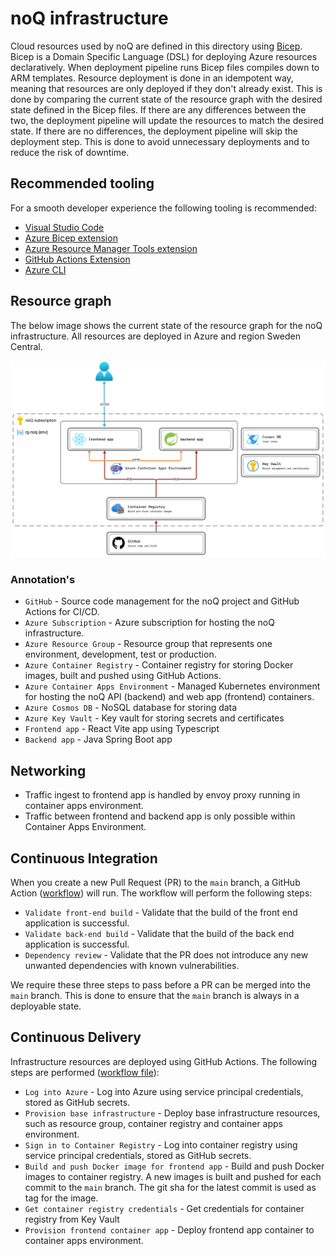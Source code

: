 # noQ infrastructure

Cloud resources used by noQ are defined in this directory using [Bicep](https://github.com/Azure/bicep). Bicep is a Domain Specific Language (DSL) for deploying Azure resources declaratively. When deployment pipeline runs Bicep files compiles down to ARM templates. Resource deployment is done in an idempotent way, meaning that resources are only deployed if they don't already exist. This is done by comparing the current state of the resource graph with the desired state defined in the Bicep files. If there are any differences between the two, the deployment pipeline will update the resources to match the desired state. If there are no differences, the deployment pipeline will skip the deployment step. This is done to avoid unnecessary deployments and to reduce the risk of downtime.

## Recommended tooling
For a smooth developer experience the following tooling is recommended:

- [Visual Studio Code](https://code.visualstudio.com/)
- [Azure Bicep extension](https://marketplace.visualstudio.com/items?itemName=ms-azuretools.vscode-bicep)
- [Azure Resource Manager Tools extension](https://marketplace.visualstudio.com/items?itemName=msazurermtools.azurerm-vscode-tools)
- [GitHub Actions Extension](https://marketplace.visualstudio.com/items?itemName=GitHub.vscode-github-actions)
- [Azure CLI](https://docs.microsoft.com/en-us/cli/azure/install-azure-cli)

## Resource graph

The below image shows the current state of the resource graph for the noQ infrastructure. All resources are deployed in Azure and region Sweden Central.

![noQ resource graph](../resources/infrastructure-resource-graph.png)

### Annotation's

- `GitHub` - Source code management for the noQ project and GitHub Actions for CI/CD.
- `Azure Subscription` - Azure subscription for hosting the noQ infrastructure.
- `Azure Resource Group` - Resource group that represents one environment, development, test or production.
- `Azure Container Registry` - Container registry for storing Docker images, built and pushed using GitHub Actions.
- `Azure Container Apps Environment` - Managed Kubernetes environment for hosting the noQ API (backend) and web app (frontend) containers.
- `Azure Cosmos DB` - NoSQL database for storing data
- `Azure Key Vault` - Key vault for storing secrets and certificates 
- `Frontend app` - React Vite app using Typescript
- `Backend app` - Java Spring Boot app

## Networking

- Traffic ingest to frontend app is handled by envoy proxy running in container apps environment.
- Traffic between frontend and backend app is only possible within Container Apps Environment.

## Continuous Integration

When you create a new Pull Request (PR) to the `main` branch, a GitHub Action ([workflow](../.github/workflows/noq-pr-validation.yml)) will run. The workflow will perform the following steps:

- `Validate front-end build` - Validate that the build of the front end application is successful.
- `Validate back-end build` - Validate that the build of the back end application is successful.
- `Dependency review` - Validate that the PR does not introduce any new unwanted dependencies with known vulnerabilities.

We require these three steps to pass before a PR can be merged into the `main` branch. This is done to ensure that the `main` branch is always in a deployable state.

## Continuous Delivery

Infrastructure resources are deployed using GitHub Actions. The following steps are performed ([workflow file](../.github/workflows/noq_deployment.yml)):

- `Log into Azure` - Log into Azure using service principal credentials, stored as GitHub secrets.
- `Provision base infrastructure` - Deploy base infrastructure resources, such as resource group, container registry and container apps environment.
- `Sign in to Container Registry` - Log into container registry using service principal credentials, stored as GitHub secrets.
- `Build and push Docker image for frontend app` - Build and push Docker images to container registry. A new images is built and pushed for each commit to the `main` branch. The git sha for the latest commit is used as tag for the image.
- `Get container registry credentials` - Get credentials for container registry from Key Vault
- `Provision frontend container app` - Deploy frontend app container to container apps environment.
